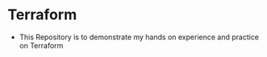 #          Terraform 
- This Repository is to demonstrate my hands on experience and practice on Terraform 
